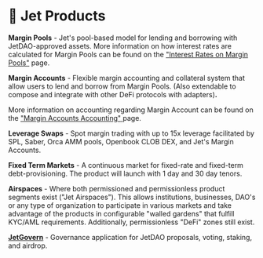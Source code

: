 # 🛫 Jet Products

**Margin Pools** - Jet's pool-based model for lending and borrowing with JetDAO-approved assets. More information on how interest rates are calculated for Margin Pools can be found on the ["Interest Rates on Margin Pools"](margin-pool-interest-rates.md) page.&#x20;



**Margin Accounts** - Flexible margin accounting and collateral system that allow users to lend and borrow from Margin Pools. (Also extendable to compose and integrate with other DeFi protocols with adapters)**.**&#x20;

More information on accounting regarding Margin Account can be found on the ["Margin Accounts Accounting"](margin-accounts-accounting.md)[ ](broken-reference)page.&#x20;



**Leverage Swaps** - Spot margin trading with up to 15x leverage facilitated by SPL, Saber, Orca AMM pools, Openbook CLOB DEX, and Jet's Margin Accounts.&#x20;



**Fixed Term Markets**  - A continuous market for fixed-rate and fixed-term debt-provisioning. The product will launch with 1 day and 30 day tenors.



**Airspaces** - Where both permissioned and permissionless product segments exist ("Jet Airspaces"). This allows institutions, businesses, DAO's or any type of organization to participate in various markets and take advantage of the products in configurable "walled gardens" that fulfill KYC/AML requirements. Additionally, permissionless "DeFi" zones still exist.&#x20;



[**JetGovern**](https://govern.jetassociation.org/) - Governance application for JetDAO proposals, voting, staking, and airdrop.&#x20;

